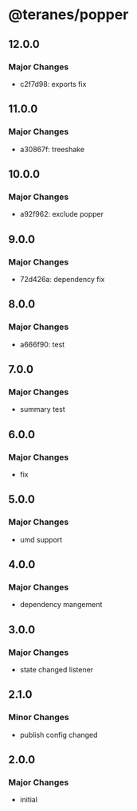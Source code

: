 # @teranes/popper

## 12.0.0

### Major Changes

- c2f7d98: exports fix

## 11.0.0

### Major Changes

- a30867f: treeshake

## 10.0.0

### Major Changes

- a92f962: exclude popper

## 9.0.0

### Major Changes

- 72d426a: dependency fix

## 8.0.0

### Major Changes

- a666f90: test

## 7.0.0

### Major Changes

- summary test

## 6.0.0

### Major Changes

- fix

## 5.0.0

### Major Changes

- umd support

## 4.0.0

### Major Changes

- dependency mangement

## 3.0.0

### Major Changes

- state changed listener

## 2.1.0

### Minor Changes

- publish config changed

## 2.0.0

### Major Changes

- initial
